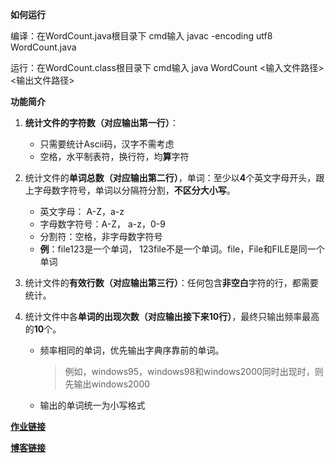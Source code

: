 **如何运行**

编译：在WordCount.java根目录下 cmd输入 javac -encoding utf8 WordCount.java

运行：在WordCount.class根目录下 cmd输入 java WordCount <输入文件路径> <输出文件路径>

**功能简介**

1. **统计文件的字符数（对应输出第一行）**：

   - 只需要统计Ascii码，汉字不需考虑
   - 空格，水平制表符，换行符，均**算**字符

2. 统计文件的**单词总数（对应输出第二行）**，单词：至少以**4**个英文字母开头，跟上字母数字符号，单词以分隔符分割，**不区分大小写**。

   - 英文字母： A-Z，a-z
   - 字母数字符号：A-Z， a-z，0-9
   - 分割符：空格，非字母数字符号
   - **例**：file123是一个单词， 123file不是一个单词。file，File和FILE是同一个单词

3. 统计文件的**有效行数（对应输出第三行）**：任何包含**非空白**字符的行，都需要统计。

4. 统计文件中各**单词的出现次数（对应输出接下来10行）**，最终只输出频率最高的**10**个。

   - 频率相同的单词，优先输出字典序靠前的单词。

     > 例如，windows95，windows98和windows2000同时出现时，则先输出windows2000

   - 输出的单词统一为小写格式

**[作业链接](https://edu.cnblogs.com/campus/fzu/FZUSESPR21/homework/11672)**

**[博客链接](https://www.cnblogs.com/tarsss/p/14488489.html)**